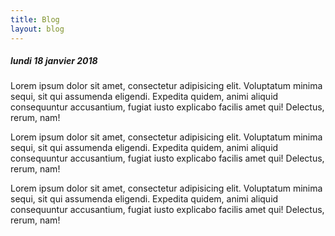 ```yaml
---
title: Blog
layout: blog
---
```

##### lundi 18 janvier 2018

Lorem ipsum dolor sit amet, consectetur adipisicing elit. Voluptatum minima sequi, sit qui assumenda eligendi. Expedita quidem, animi aliquid consequuntur accusantium, fugiat iusto explicabo facilis amet qui! Delectus, rerum, nam!

Lorem ipsum dolor sit amet, consectetur adipisicing elit. Voluptatum minima sequi, sit qui assumenda eligendi. Expedita quidem, animi aliquid consequuntur accusantium, fugiat iusto explicabo facilis amet qui! Delectus, rerum, nam!

Lorem ipsum dolor sit amet, consectetur adipisicing elit. Voluptatum minima sequi, sit qui assumenda eligendi. Expedita quidem, animi aliquid consequuntur accusantium, fugiat iusto explicabo facilis amet qui! Delectus, rerum, nam!
